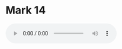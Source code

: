 # Mark 14

<audio controls>
  <source src="https://openbible.com/audio/hays/BSB_41_Mrk_014_H.mp3" type="audio/mp3" />
  <a href="https://openbible.com/audio/hays/BSB_41_Mrk_014_H.mp3" download="https://openbible.com/audio/hays/BSB_41_Mrk_014_H.mp3">Download MP3 audio</a>.
</audio>

<!--@include: @/bible/translations/bsb/41_mrk/verses/014.md-->